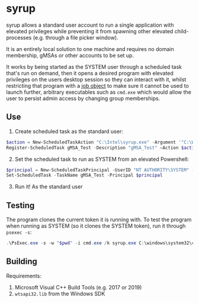 # syrup

syrup allows a standard user account to run a single application with elevated privileges
while preventing it from spawning other elevated child-processes (e.g. through a file picker window).

It is an entirely local solution to one machine and requires no domain membership, gMSAs or other accounts to be set up.

It works by being started as the SYSTEM user through a scheduled task that's run on demand,
then it opens a desired program with elevated privileges on the users desktop session so they can interact with it,
whilst restricting that program with a [job object](https://docs.microsoft.com/en-us/windows/win32/procthread/job-objects) to make sure it cannot be used to launch further,
arbitrary executables such as `cmd.exe` which would allow the user to persist admin access by changing group memberships.

## Use

1. Create scheduled task as the standard user:

```powershell
$action = New-ScheduledTaskAction "C:\Intel\syrup.exe" -Argument '"C:\WINDOWS\regedit.exe"'
Register-ScheduledTask gMSA_Test -Description "gMSA_Test" –Action $action
```

2. Set the scheduled task to run as SYSTEM from an elevated Powershell:

```powershell
$principal = New-ScheduledTaskPrincipal -UserID "NT AUTHORITY\SYSTEM" -LogonType Password
Set-ScheduledTask -TaskName gMSA_Test -Principal $principal
```

3. Run it! As the standard user

## Testing

The program clones the current token it is running with. To test the program when
running as SYSTEM (so it clones the SYSTEM token), run it through `psexec -s`:

```powershell
.\PsExec.exe -s -w "$pwd" -i cmd.exe /k syrup.exe C:\windows\system32\cmd.exe
```

## Building

Requirements:

1. Microsoft Visual C++ Build Tools (e.g. 2017 or 2019)
2. `wtsapi32.lib` from the Windows SDK

